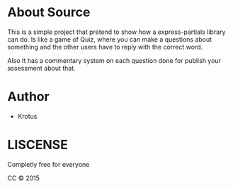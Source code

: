 About Source
=======
This is a simple project that pretend to show how a express-partials library can do. Is like a game of Quiz, where you can make a questions about something and the other users have to reply with the correct word.

Also It has a commentary system on each question done for publish your assessment about that.

Author
=======
* Krotus

LISCENSE
========
Completly free for everyone

CC &copy; 2015
